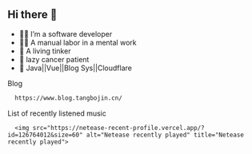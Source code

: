## Hi there 👋

- 👨‍💻 I’m a software developer
- 👨‍🌾 A manual labor in a mental work
- 👯 A living tinker
- 🛌 lazy cancer patient
- 🛒 Java||Vue||Blog Sys||Cloudflare

Blog
```bash
  https://www.blog.tangbojin.cn/
```
List of recently listened music
```hmtl
  <img src="https://netease-recent-profile.vercel.app/?id=126764012&size=60" alt="Netease recently played" title="Netease recently played">
```
